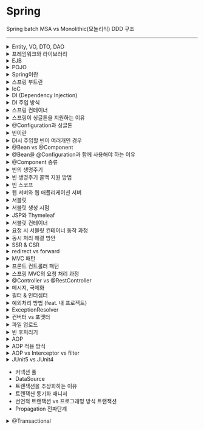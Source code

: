 # Spring



Spring batch
MSA vs Monolithic(모놀리식)
DDD 구조

---

<details>
   <summary>Entity, VO, DTO, DAO</summary>

<br/>

- Entity
    - 핵심 비즈니스 도메인이고, JPA에서는 데이터베이스 테이블과 ORM 매핑되어 있는 객체이다.
    - 로직을 가질 수 있다.
- VO(Value Object)
    - 실제 데이터만을 저장하는 객체이다.
    - 로직을 포함할 수 있으며, 객체의 불변성을 보장한다.
- DTO(Data Transfer Object)
    - 계층간 데이터 교환을 위해 사용하는 객체이다.
    - 주요 로직 없이, 단순 getter, setter만 존재한다.
- DAO(Data Access Object)
    - DB에 접근하여 실제 데이터를 조회하거나 조작하는 기능을 가진 객체이다.
    - DAO는 데이터베이스에 더 가깝고, Repository는 도메인 객체에 더 가까운 개념이다.
    - Repository는 DAO를 사용해서 구현할 수 있다.

</details>

<details>
   <summary>프레임워크와 라이브러리</summary>

<br/>

- 프레임워크 : 원하는 기능 구현에 집중하여 개발할 수 있도록, 일정한 형태와 필요한 기능을 갖추고 있는 골격, 뼈대를 의미한다.
- 라이브러리 : 자주 사용되는 로직을, 재사용이 편리하도록 잘 정리한 코드의 집합을 말한다.
- 프레임워크는 사용자가 작성한 코드를 프레임워크가 직접 제어하고, 대신 실행한다. 하지만 라이브러리는 사용자가 작성한 코드가 직접 제어의 흐름을 담당한다.

---

</details>


<details>
   <summary>EJB</summary>

<br/>

- Enterprise JavaBeans
- 기업 환경의 시스템을 구현하기 위한 서버측 컴포넌트 모델이다.
- 복잡하고 객체지향적이지 않다는 단점 등으로 인해 스프링이 등장하였다.

---

</details>

<details>
   <summary>POJO</summary>

<br/>

- Plain Old Java Object
- 특정 기술 규약과 환경에 종속되지 않은 순수한 자바 오브젝트를 말한다.
- 코드가 간결하고 테스트가 용이하다는 장점이 있다.

---

</details>


<details>
   <summary>Spring이란</summary>

<br/>

- 자바 엔터프라이즈 개발을 편하게 해주는 경량급 오픈소스 애플리케이션 프레임워크이다.
- 특징
  - POJO 기반으로 구성되어 코드가 간결하고 테스트가 용이하다.
  - DI를 통해 객체 관계를 구성한다.
  - AOP를 지원하여 개발자가 핵심 비즈니스 로직에 집중할 수 있도록 한다.
  - MVC 구조를 웹을 개발할 수 있도록 지원한다.

---

</details>

<details>
   <summary>스프링 부트란</summary>

<br/>

- 스프링을 복잡한 설정 없이 쉽고 빠르게 만들어주는 도구이다.
  - 자주 사용하는 모듈간의 의존성과 버전 조합 제공
  - 자동 설정
  - 내장 WAS

---

</details>

<details>
   <summary>IoC</summary>

<br/>

- Inversion Of Control, 제어의 역전
- 객체의 생성에서부터 생명주기의 관리까지 모든 객체에 대한 제어권이 바뀐 것을 말한다.
- 개발자가 프레임워크에 필요한 부분을 개발하고 조립하면, 코드의 최종 호출은 프레임워크에 의해 이뤄진다. 
- 객체 지향 원칙을 잘 지키기 위해 사용한다.
  - 내부에서 직접 객체를 생성하는 방법보다 외부에서 주입받는게 변경에 더 유연한다.
  - 객체 생성을 위해 구체 클래스 의존을 피할 수 없다. DIP 위반이다.
---

</details>

<details>
   <summary>DI (Dependency Injection)</summary>

<br/>

- Dependency Injection, 의존관계 주입 or 의존성 주입
- Spring 프레임워크에서 지원하는 IoC의 형태로, 클래스 사이의 의존관계를 빈 설정 정보를 바탕으로 컨테이너가 연결해 주는 것을 말한다.

---

</details>

<details>
   <summary>DI 주입 방식</summary>

<br/>

1. 생성자 주입
   - 생성자를 통해서 의존관계를 주입받는 방법
   - 생성사 호출 시점에 딱 1번만 호출되는 것을 보장 
   - final 키워드로 불변하게 설계할 수 있고, 초기화 누락 시 컴파일 시점에 오류가 발생하기 떄문에 가장 권장되는 방법이다.
2. 수정자 주입
   - setter 메서드를 통해서 의존관계를 주입 받는 방법
   - setter를 public으로 열어야 하므로, 누군가 실수로 호출할 수 있다.
   - 보통 한번 주입한 의존관계를 변경할 일이 거의 없지만, 필요한 경우 선택적으로 사용
3. 필드 주입
   - 필드에 의존관계를 바로 주입받는 방법
   - DI 프레임워크가 없으면 의존관계를 주입받을 수 없다.
   - 외부에서 변경이 불가능하기 때문에 테스트하기 어려우므로, 권장하지 않는 방법이다.

---

</details>

<details>
   <summary>스프링 컨테이너</summary>

<br/>

- BeanFactory와 ApplicationContext를 스프링 컨테이너라고 한다.
  - BeanFactory는 빈을 관리하고 조회하는 역할을 한다.
  - BeanFactory를 상속한 ApplicationContext는 빈 관리 기능뿐만 아니라, 국제화 등의 추가적인 기능을 제공한다.

---

</details>

<details>
   <summary>스프링이 싱글톤을 지원하는 이유</summary>

<br/>

- 대부분의 스프링 애플리케이션은 웹 애플리케이션이다. 웹 애플리케이션은 보통 여러 고객이 여러 요청을 한다.
- 싱글톤을 사용하지 않으면 각 요청마다 새로운 객체가 생성되고 소멸된다. 이 방식은 트래픽이 증가할수록 메모리 낭비가 심하기 때문에, 객체를 1개만 생성하고 공유하는 싱글톤 패턴을 사용한다.

---

</details>

<details>
   <summary>@Configuration과 싱글톤</summary>

<br/>

- `@Configuration`는 `@Bean`이 붙은 메서드마다 이미 스프링 빈이 존재하면 기존의 빈을 반환하고, 스프링 빈이 존재하지 않으면 스프링 빈을 새로 등록하고 반환하는 코드가 동적으로 만들어진다.
  - 참고로 `@Configuration`이 붙은 클래스도 스프링 빈으로 등록된다.
- 즉, `@Bean`만 사용해도 스프링 빈으로 등록되지만, 싱글톤을 보장하지 않는다.
---

</details>

<details>
   <summary>빈이란</summary>

<br/>

- 스프링 컨테이너가 생성하고 관리하는 자바 객체를 빈이라고 한다.
- `@Bean`나 `<bean>`로 설정 파일에 빈을 직접 등록하거나, 컴포너트 스캔을 이용하여 자동으로 등록할 수 있다.

---

</details>

<details>
   <summary>DI시 주입할 빈이 여러개인 경우</summary>

<br/>

- 스프링은 주입 대상을 타입으로 결정하지 못하면 필드 명이나 파라미터 명으로 매칭을 시도한다.
- 스프링은 이름을 직접적으로 변경하지 않고도 주입 대상을 결정할 수 있도록 `@Qulifier`과 `@Primary` 애노테이션을 제공한다.
  - `@Qualifier`를 주입 받는 곳에 적용시켜주면 동일한 `@Qualifier`가 적용된 빈이 주입된다.
  - `@Primary`가 붙은 빈이 우선적으로 적용된다. 하지만 `@Qualifier`가 `@Primary`보다 우선시된다.

---

</details>

<details>
   <summary>@Bean vs @Component</summary>

<br/>

- 둘 다 스프링 컨테이너에 빈을 등록하기 위해 사용한다.
- `@Bean` : 개발자가 작성한 method에 `@Bean`을 붙여주면, 해당 메서드가 반환하는 객체가 빈으로 등록된다.
  - `@Configuration`과 함께 사용해야 한다.
- `@Component` : 개발자가 작성한 클래스에 `@Component`를 붙여주면, 해당 클래스는 빈으로 등록된다.

---

</details>

<details>
   <summary>@Bean을 @Configuration과 함께 사용해야 하는 이유</summary>

<br/>

- `@Configuration`는 `@Bean`이 붙은 메서드마다 이미 스프링 빈이 존재하면, 존재하는 빈을 반환하도록 한다. 스프링 빈이 없으면, 새로 생성해서 빈으로 등록하는 코드가 동적으로 만들어진다.
- 즉, `@Bean`만 사용해도 스프링 빈으로 등록되지만, 싱글톤을 보장하지 않는다.

---

</details>

<details>
   <summary>@Component 종류</summary>

<br/>

- `@Controller` : 스프링 MVC 컨트롤러로 인식
- `@Repository` : 스프링 데이터 접근 계층으로 인식하고, 데이터 계층의 예외를 스프링 예외로 변환해준다.
- `@Configuration` : 스프링 설정 정보로 인식하고, 스프링 빈이 싱글톤을 유지하도록 추가 처리를 한다.
- `@Service` : `@Service` 는 특별한 처리를 하지 않는다. 대신 비즈니스 계층을 인식하는데 도움이 된다

---

</details>

<details>
   <summary>빈의 생명주기</summary>

<br/>

- 스프링 컨테이너 생성 -> 스프링 빈 생성 -> 의존관계 주입 -> 초기화 콜백 -> 사용 -> 소멸전 콜백 -> 스프링 종료
    - 초기화 콜백 : 빈 생성과 의존관계 주입이 완료된 후 호출
    - 소멸전 콜백 : 빈이 소멸되기 직전에 호출

---

</details>

<details>
   <summary>빈 생명주기 콜백 지원 방법</summary>

<br/>

- 스프링은 빈의 생성과 의존관계 주입이 완료되면 초기화 콜백이 발생한다. 또한, 싱글톤 빈은 스프링 컨테이너가 종료되기 직전에 소멸 콜백이 발생한다.
- 스프링은 인터페이스를 구현하는 방법, 설정 정보에서 빈 속성을 사용하는 방법, 애노테이션을 사용하는 방법으로 빈 생명주기 콜백을 지원한다.
  1. 인터페이스를 구현하는 방법
     - `InitializingBean`의 `afterProperties()` 메서드로 초기화를 지원한다.
     - `DisposableBean`의 `destroy()` 메서드로 소멸을 지원한다.
  2. 설정 정보에서 빈 속성을 사용하는 방법
     - 빈의 initMethod 속성에 메서드 이름 지정으로 초기화를 지원한다.
     - 빈의 destroyMethod 속성에 메서드 이름 지정으로 소멸을 지원한다.
  3. 애노테이션을 사용하는 방법
     - 메서드에 `@PostConstruct`를 붙여서 초기화를 지원한다.
     - 메서드에 `@PreDestroy`를 붙여서 소멸을 지원한다.
- 애노테이션을 사용하는 것을 권장하며, 외부 라이브러리를 초기화나 종료해야 하는 경우 설정 정보에서 빈 속성을 사용한다.

---

</details>

<details>
   <summary>빈 스코프</summary>

<br/>

- 빈이 존재할 수 있는 범위를 의미하며, 스프링은 다양한 스코프를 지원한다.
1. 싱글톤
   - default 스코프다.
   - 빈이 스프링 컨테이너의 시작과 종료까지 유지된다. 
2. 프로토타입
   - 스프링 컨테이너가 빈의 생성과 의존관계 주입, 초기화까지만 관여한다.
   - 싱글톤 빈은 한번만 생성되지만, 프로토타입 빈은 요청할 때마다 생성된다.
3. 웹 스코프
   - 웹 환경에서만 동작하며, 스프링이 해당 스코프의 종료 시점까지 관리한다. 
   - request : HTTP 요청이 들어오고 나갈때까지 유지되는 스코프
   - session : HTTP 세션과 동일한 생명주기를 가지는 스코프
   - application : 서블릿 컨텍스트와 동일한 생명주기를 가지는 스코프
   - websocket : 웹 소켓과 동일한 생명주기를 가지는 스코프
     - 웹 소켓 : 클라이언트와 서버가 양방향 소통을 가능하게 하는 프로토콜

---

</details>

<details>
   <summary>웹 서버와 웹 애플리케이션 서버</summary>

<br/>

![image](https://user-images.githubusercontent.com/87891581/192721935-a350c793-4754-43f8-832b-b6bcbfc76f46.png)

**1. 웹 서버(Web Server)**
- 클라이언트가 요청하는 정적 리소스를 제공한다.
    - 정적 리소스 : 정적(파일) HTML, CSS, JS, 이미지, 영상
- 예) NGINX, APACHE

**2. 웹 애플리케이션 서버(WAS, Web Application Server)**

- 프로그램 코드를 실행해서 애플리케이션 로직 수행
    - 동적 HTML, HTTP API(JSON) 제공
- 웹 서버 기능 포함
- 예) 톰캣, Jetty, Undertow

**3. 차이점**
- 웹 서버는 정적 리소스(파일)를 제공하고, WAS는 애플리케이션 로직을 수행한다.
- WAS도 웹 서버 기능을 제공할 수 있기 때문에 웹 서버 없이 WAS와 DB 만으로도 시스템 구성이 가능하다. 하지만 애플리케이션 로직이 정적 리소스 때문에 수행이 어려울 수 있고, WAS 장애 시 오류 화면 노출이 불가능하다는 단점이 있다.

---

</details>

<details>
   <summary>서블릿</summary>

<br/>

- 웹 페이지를 동적으로 생성하기 위해 사용하는 서버 프로그램이다.
- HTTP 요청 메시지 파싱하는 등의 부가적인 작업을 처리하여, 개발자가 비즈니스 로직에만 신경쓰도록 한다.

---

</details>

<details>
   <summary>서블릿 생성 시점</summary>

<br/>

- 서버 설정에 따라 다르다. 최초 요청 시점에 생성하게 할 수도 있고, 서블릿 컨테이너가 로딩될 때 생성하게 할 수도 있다.

---

</details>

<details>
   <summary>JSP와 Thymeleaf</summary>

<br/>

#### JSP
- HTML 코드에 자바 코드를 삽입하여, 동적으로 웹 페이지를 생성하는 서버 사이드 스크립트 언어이다.
- 서블릿으로 화면과 관련된 작업을 하면 상당히 복잡하기 때문에 등장하였다.
- 실행 시 서블릿으로 변환된다.

#### Thymeleaf
- 서버에서 HTML을 동적으로 렌더링 하는 용도로 사용하는 뷰 템플릿이다.
- 검증 오류 통합 기능과 폼 관리를 위한 추가 속성(`th:object`, `th:field`, `th:errors`, `th:errorclass`) 등 스프링과 통합된 다양한 기능을 제공한다.
  - 검증 오류 통합 기능
    - 스프링의 `BindingResult`를 활용해서 편리하게 검증 오류를 표현하는 기능을 제공한다.
    - `#fields` : `BindingResult`가 제공하는 검증 오류에 접근 가능
    - `th:errors` : 해당 필드에 오류가 있는 경우에 태그를 출력
    - `th:errorclass` : `th:field`에서 지정한 필드에 오류가 있으면 `class`정보를 추가
  - `th:object` : form에서 사용할 객체를 지정한다. 모델에 들어있는 데이터를 편하게 사용할 수 있다.
  - `th:field` : id, name, value 속성을 자동으로 만들어준다.

---

</details>

<details>
   <summary>서블릿 컨테이너</summary>

<br/>

- 톰캣처럼 서블릿을 지원하는 WAS를 서블릿 컨테이너라고 한다.
- 서블릿 컨테이너는 서블릿 객체의 생명주기(생성, 초기화, 호출, 종료)를 관리한다.
  - 서블릿 컨테이너 종료시 함께 종료
- 서블릿 객체는 싱글톤으로 관리된다.
  - 요청마다 객체를 생성하는 것은 비효율적이다. 
  - 모든 요청은 동일한 서블릿 객체 인스턴스에 접근
- 동시 요청을 위한 멀티 쓰레드 처리 지원

---

</details>

<details>
   <summary>요청 시 서블릿 컨테이너 동작 과정</summary>

<br/>

![image](https://user-images.githubusercontent.com/87891581/192733332-c6be7272-2edd-4d1c-aca0-bd2f9b7af870.png)

1. 사용자가 URL을 입력
2. Servlet Container는 쓰레드 풀에서 쓰레드를 꺼내 할당해주고, HttpServletRequest 객체와 HttpServletResponse 객체를 생성한다.
3. 사용자가 요청한 URL로 어떤 서블릿에 대한 요청인지 찾는다.
4. 해당 서블릿의 service()를 실행한다.
5. 실행이 끝나면 HttpServletResponse 객체 정보를 바탕으로, 클라이언트에게 응답을 보낸다.
6. HttpServletRequest 객체와 HttpServletResponse 객체는 소멸되고, 쓰레드 풀로 쓰레드를 반환한다. 

---

</details>

<details>
   <summary>동시 처리 해결 방안</summary>

<br/>

**1. 요청마다 쓰레드 생성**
- 쓰레드의 생성 비용이 소모되고 생성에 제한이 없다는 단점이 있다.

**2. 쓰레드 풀**
- 쓰레드가 미리 생성되어 있으므로, 쓰레드를 생성하고 종료하는 비용이 절약되고, 응답 시간이 빠르다.
- 생성 가능한 최대치가 존재하므로, 너무 많은 요청이 들어와도 기존 요청은 안전하다.
- 최대 쓰레드 수를 적절하게 설정하는 것이 중요하다.
  - 너무 낮게 설정하면, 동시 요청이 많을 때 서버 리소스는 여유롭지만 응답이 지연된다.
  - 너무 높게 설정하면, 동시 요청이 많을 때 CPU, 메모리 리소스 임계점 초과로 서버가 다운된다.

---

</details>

<details>
   <summary>SSR & CSR</summary>

<br/>

### SSR
- 서버 사이드 렌더링
- HTML 최종 결과를 서버에서 만들어서 웹 브라우저에 전달
- 주로 정적인 화면에 사용
- SSR을 사용하더라도, 자바스크립트를 사용해서 화면 일부를 동적으로 변경 가능
- 관련 기술 : JSP, 타임리프

### CSR
- 클라이언트 사이드 렌더링
- HTML 결과를 자바스크립트를 사용해 웹 브라우저에서 동적으로 생성해서 적용
- 주로 동적인 화면에 사용, 웹 환경을 마치 앱처럼 필요한 부분을 변경할 수 있음
- 관련 기술 : React, Vue.js

### 참고
- CSR, SSR을 동시에 지원하는 웹 프레임워크도 있다.

---

</details>

<details>
   <summary>redirect vs forward</summary>

<br/>

- 리다이렉트
  - 클라이언트로 요청에 대한 응답이 나갔다가, redirect 경로로 새로 요청하는 것이다.
  - 클라이언트가 인지할 수 있고, URL 경로도 실제로 변경된다.
- 포워드
  - 서블릿이나 JSP가 요청을 받은 후 다른 서블릿이나 JSP로 처리를 위임하는 것이다.
  - 서버 내부에서 일어나는 호출이기 때문에 클라이언트가 전혀 인지하지 못한다.

---

</details>

<details>
   <summary>MVC 패턴</summary>

<br/>

- 모델, 뷰, 컨트롤러로 이루어진 디자인 패턴이다. 비즈니즈 로직은 Controller로, 화면을 그리는 일은 View로 분리한 다음에 뷰가 필요한 데이터는 Model에 담아서 넘긴다.
  - 모델 : 뷰에 출력할 데이터를 담아둔다.
  - 뷰 : 모델에 담겨있는 데이터를 기반으로 사용자가 볼 수 있는 화면을 말한다.
  - 컨트롤러 : 모델과 뷰를 잇는 다리 역할을 하며, 메인 로직을 담당한다.
- 장점
  - 앱의 구성 요소를 세 가지 역할로 구분하여 개발 프로세스에서 각각의 구성요소에만 집중해서 개발할 수 있다.
  - 재사용성과 확장성이 용이하다.
- 단점
  - 뷰와 모델 사이에 의존성이 높아서 애플리케이션이 복잡해질수록 모델과 뷰의 관계가 복잡해진다.

---

</details>

<details>
   <summary>프론트 컨트롤러 패턴</summary>

<br/>

- 서블릿 하나로 클라이언트 요청을 받고, 그에 맞는 컨트롤러를 찾아서 호출한다.
- 여러 개의 서블릿으로 처리할 때 중복되는 코드를 하나로 묶어서 관리한다.
    - 중복되는 코드 : view로 포워드, prefix, suffix
    - 간혹 사용하지 않는 request, response 객체도 존재한다.

---

</details>

<details>
   <summary>스프링 MVC의 요청 처리 과정</summary>

<br/>

![image](https://user-images.githubusercontent.com/87891581/168423149-d198ea93-908f-4c09-85b2-8b43e527f13c.png)
1. 핸들러 조회 
   - 클라이언트가 요청을 보내면, Dispatcher Servlet에서 요청 URL에 매핑된 핸들러(컨트롤러)를 조회한다.
2. 핸들러 어댑터 조회
   - 핸들러를 실행할 수 있는 핸들러 어댑터를 조회한다.
3. 핸들러 실행
   - 핸들러 어댑터를 실행하면 파라미터로 넘겨진 핸들러(컨트롤러)가 실행된다. 
4. ModelAndView 반환
   - 핸들러 어댑터는 핸들러가 반환하는 정보를 ModelAndView로 변환해서 반환한다. 
   - RestController라면 컨버터가 반환값을 HTTP 메시지 바디에 넣은 후 클라이언트에게 응답한다.
5. viewResolver 호출
   - 뷰 리졸버를 찾아 실행한다. 
6. View 반환
   - 뷰 리졸버는 뷰의 논리 이름을 물리 이름으로 바꾸고, 렌더링 역할을 담당하는 뷰 객체를 반환한다. 
7. 뷰 렌더링
   - 뷰에 Model을 보내 렌더링한 후 클라이언트에게 응답한다. 

---

</details>

<details>
   <summary>@Controller vs @RestController</summary>

<br/>

- `@Controller`는 뷰를 반환하기 위해 사용한다.
- `@RestController`는 `@Controller`와 `@ResponseBody`가 적용된 애노테이션으로, 데이터를 반환하기 위해 사용한다.

---
</details>

<details>
   <summary>메시지, 국제화</summary>

<br/>

### 메시지
- 화면을 구성하는 문자들을 하드코딩하지 않고, 한 곳에서 관리하도록 하는 기능을 메시지 기능이라고 한다.
    - 하드코딩 : 상수나 변수에 들어가는 값을 소스코드에 직접 쓰는 방식
- 메시지 관리 기능을 사용하려면, 스프링이 제공하는 `MessageSource`를 스프링 빈으로 등록해야 한다.
    - 스프링 부트는 자동으로 등록해준다.
    - 스프링 부트는 `messages.properties`가 기본 메시지 파일이다.

### 국제화
- 메시지 파일을 각 나라별로 별도로 관리하면 서비스를 국제화 할 수 있다.
    - `messages_ko.properties`와 같이 언어에 맞는 메시지 파일을 생성하면 된다.
- 어떤 나라에서 접근했는지 인식하는 방법은 `Accept-Language` 헤더 값을 사용하거나, 사용자가 직접 언어를 선택하도록 하고 쿠키 등을 사용해서 처리하면 된다.
    - 스프링 부트는 `Accept-Language`로 인식하는 방법을 기본으로 지원한다.
    - 스프링은 `Locale` 선택 방식을 변경할 수 있도록 `LocaleResolver`라는 인터페이스를 제공한다. 

---

</details>

<details>
   <summary>필터 & 인터셉터</summary>

<br/>

### 1. 필터
- 서블릿에 요청이 전달되기 전/후에 url 패턴에 맞는 모든 요청에 대해 부가 작업을 처리할 수 있는 기능을 제공한다.
    - 스프링의 경우 서블릿은 디스패쳐 서블릿이 해당된다.
- 필터에서 예외가 발생하면 `@ControllerAdvice`로 처리할 수 없다.
- 스프링 부트를 사용한다면, `FilterRegistrationBean`로 필터를 등록할 수 있다.
    - `ServletComponentScan`, `@WebFilter`는 필터 순서 조절이 안된다.
    - 서블릿 컨테이너가 필터를 싱글톤 객체로 생성하고, 관리한다.
- 다음 필터나 서블릿을 호출할 때 `request`, `response`를 다른 객체로 만들어 넘길 수 있다.

#### 필터 흐름
> HTTP 요청 -> WAS -> 필터 -> 서블릿 -> 인터셉터 -> 컨트롤러

1. 서블릿 컨테이너가 생성될 때 `init()`가 호출된다.
2. 고객의 요청이 올 때마다 `doFilter()`메서드가 호출된다.
3. 필터는 체인처럼 여러개로 추가할 수 있으며, 다음 필터가 없다면 서블릿을 호출한다.
   - 적절하지 않는 요청이라고 판단되면, 서블릿이 호출되지 않는다.
4. 이후 서블릿 컨테이너가 종료될 때 `destroy()`가 호출된다.

### 2. 인터셉터
- 스프링 MVC가 제공하는 기능으로, 디스패쳐 서블릿이 컨트롤러를 호출하기 전/후와 요청 완료 후에 추가적인 작업을 할 수 있도록 기능을 제공한다.
- 인터셉터에서 예외가 발생하면 `@ControllerAdvice`로 처리할 수 있다.
- 인터셉터는 `request`, `response` 뿐만 아니라, 어떤 컨트롤러가 호출되는지와 어떤 `modelAndView`가 반환되는지 알 수 있다.
- `WebMvcConfigurer`가 제공하는 `addInterceptors()`로 인터셉터를 등록할 수 있다.
    - 싱글톤처럼 사용되기 때문에 멤버변수를 사용하면 위험하다.
- [URL 경로 공식 문서](https://docs.spring.io/spring-framework/docs/current/javadoc-api/org/springframework/web/util/pattern/PathPattern.html)

#### 인터셉터 흐름
![image](https://user-images.githubusercontent.com/87891581/168583864-9db2087c-cf50-4516-b766-9dd181573cb0.png)
1. HTTP 요청이 들어오면, 디스패쳐 서블릿을 거쳐 `preHandle()`이 호출된다.
    - `preHandle()`의 응답값이 true면 다음으로 진행하고, false면 더이상 진행되지 않는다.
2. 컨트롤러를 거쳐 내부 로직 수행 후 `postHandle()`이 호출된다.
    - 컨트롤러에서 예외가 발생하면 `postHandle()`가 호출되지 않고 `ExceptionResolver`가 호출되어 예외 처리를 한다.
3. 뷰가 렌더링 된 후 `afterCompletion()`이 호출된다.
    - `afterCompletion()`은 예외가 발생하더라도 항상 호출된다.

---

</details>

<details>
   <summary>예외처리 방법 (feat. 내 프로젝트)</summary>

<br/>

- `@ModelAttribute`
  - 필드 관련 예외는 `Bean Validation`과 `BindingResult`가 제공하는 `rejectValue()`로 잡을 수 있다. 
  - 오브젝트 관련 예외는 `BindingResult`가 제공하는 `reject()`를 사용한다.
  - 예외를 모두 잡지 못한 경우를 위해 스프링 부트의 경우 `/errer` 경로에 에러 페이지를 만들어 놓으면, `BasicErrorController`가 에러 페이지를 자동으로 등록해준다.
- `@ResponseBody`
  - 간단한 필드 예외는 `Bean Validation`과 `@ExceptionHandler`의 조합으로 처리할 수 있다.
  - 이외에는 예외를 던지고 `@ExceptionHandler`로 처리한다.

---

</details>

<details>
   <summary>ExceptionResolver</summary>

<br/>

![image](https://user-images.githubusercontent.com/87891581/168731890-ab3c4b86-8dd9-4141-bc90-b24dd40c3068.png)
- 스프링 MVC는 컨트롤러(핸들러) 밖으로 던저진 예외를 해결하고, 동작 방식을 변경할 수 있도록 `ExceptionResolver`를 제공한다.
    - 컨트롤러에서 예외가 발생하면 `postHandle()`이 호출되지 않고, `ExceptionResolver`가 호출된다.
    - 일반적으로 `@ExceptionHandler`와 `@ControllerAdvice`를 사용하여 처리한다.
- 예외가 발생해도 서블릿 컨테이너까지 예외가 전달되지 않고, 스프링 MVC에서 예외 처리는 끝이난다.
    - 결과적으로 WAS 입장에서는 정상 처리가 되었다.

---

</details>

<details>
   <summary>컨버터 vs 포맷터</summary>

<br/>

- `Converter`는 타입에 제한이 없는, 범용 타입 변환 기능을 제공한다.
- `Formatter`는 문자에 특화된 컨버터로, 문자를 다른 객체로 변환하거나 객체를 문자로 변환하는 기능을 제공한다.

---

</details>

<details>
   <summary>파일 업로드</summary>

<br/>

- `multipart/form-data`방식은 다른 종류의 여러 파일과 폼의 내용을 함께 전송할 수 있다.
    - 일반적인 폼 데이터는 문자 형식, 파일은 바이너리 형식이다.
- 스프링이 지원하는 `MultipartFile`로 `multipart/form-data` 방식의 폼 데이터를 효과적으로 처리할 수 있다.
    - 업로드하는 HTML Form의 name에 맞추어 `@RequestParam`을 적용하거나, `@ModelAttribute`를 사용해도 된다.
    - 서블릿이 제공하는 `Part`는 `HttpServletRequest`를 사용해야 하고, 추가로 파일 부분만 구분하려면 여러가지 코드를 넣어야 한다.

---

</details>

<details>
   <summary>빈 후처리기</summary>

<br/>

- 빈 저장소에 등록할 목적으로 생성한 객체를 빈 저장소에 등록하기 직전에 조작하기 위해 사용한다.

---

</details>

<details>
   <summary>AOP</summary>

<br/>

- Aspect Oriented Programming, 관점 지향 프로그래밍
- 애플리케이션 로직은 핵심 기능과 부가 기능으로 나눌 수 있다.
    - 핵심 기능 : 해당 객체가 제공하는 고유의 기능. 핵심 비즈니스 로직.
    - 부가 기능 : 핵심 기능을 보조하기 위해 제공되는 기능. ex) 로그 추적 로직, 트랜잭션 로직
- 보통 부가 기능은 여러 클래스에 걸쳐서 사용되며, 이런 부가 기능을 횡단 관심사라고 한다.
- AOP는 횡단 관심사를 애스펙트로 모듈화하여 핵심 로직에서 분리하는 프로그래밍 방식을 말한다.
    - 애스펙트 : 부가 기능과, 부가 기능을 어디에 적용할지 정의한 것이다.

---

</details>

<details>
   <summary>AOP 적용 방식</summary>

<br/>

1. 컴파일 시점에 적용
   - 자바 파일이 `.class` 바이트 코드 파일로 컴파일되는 시점에 실제 대상 코드에 애스펙트를 통한 부가 기능 코드가 포함된다.
   - `AspectJ`가 사용하는 방법

2. 클래스 로딩 시점에 적용
   - `.class` 바이트 코드 파일을 JVM에 저장하기 전에 실제 대상 코드에 애스펙트를 통한 부가 기능 코드가 포함된다.
   - `AspectJ`가 사용하는 방법

3. 런타임 시점에 적용
   - `Spring AOP`가 사용하는 방법
   - 자바의 메인 메서드가 실행된 후 프록시를 통해 스프링 빈에 부가 기능을 적용한다.
       - 실제 대상 코드는 그대로 유지한다.
       - 프록시는 메서드 오버라이딩 개념으로 동작하기 때문에 메서드 실행 지점에만 AOP를 적용할 수 있다.

---

</details>

<details>
   <summary>AOP vs Interceptor vs filter</summary>

<br/>

- AOP vs Interceptor, Filter
  - 웹과 관련된 공통 관심사를 처리할 때는 Request와 Response 객체를 제공해주는 서블릿 필터와 스프링 인터셉터를 사용하는 것이 편리하다.
- Interceptor vs Filter
  - 문자 인코딩과 같이 전체적인 Request 단에서 어떤 처리가 필요하다면 Filter를 사용한다. 
  - 그렇지 않다면 스프링 MVC 구조에 특화된 필터 기능을 제공하는 인터셉터를 사용하는 것이 편리하다.

---

</details>

<details>
   <summary>JUnit5 vs JUnit4</summary>

<br/>

1. 단일 Jar에서 Platform, Jupiter, Vintage 세가지 모듈로 구성되도록 변경되었다.
   - Platform : 테스트를 실행해주는 런쳐 제공. TestEngine API 제공
   - Jupiter : JUnit5를 지원하는 TestEngine API 구현체
   - Vintage : JUnit 4와 3을 지원하는 TestEngine 구현체
2. JDK 요구사항이 Java5 이상에서 Java8 이상으로 변경
3. `@Before` -> `@BeforeEach` 등 애노테이션 명이 변경되고, `@Nested`와 같이 새로운 애노테이션이 추가되어 편리해졌다.

---

</details>

- 커넥션 풀
- DataSource
- 트랜잭션을 추상화하는 이유
- 트랜잭션 동기화 매니저
- 선언적 트랜잭션 vs 프로그래밍 방식 트랜잭션
- 
  Propagation 전파단계

<details>
   <summary>@Transactional</summary>

<br/>

1. 단일 Jar에서 Platform, Jupiter, Vintage 세가지 모듈로 구성되도록 변경되었다.
    - Platform : 테스트를 실행해주는 런쳐 제공. TestEngine API 제공
    - Jupiter : JUnit5를 지원하는 TestEngine API 구현체
    - Vintage : JUnit 4와 3을 지원하는 TestEngine 구현체
2. JDK 요구사항이 Java5 이상에서 Java8 이상으로 변경
3. `@Before` -> `@BeforeEach` 등 애노테이션 명이 변경되고, `@Nested`와 같이 새로운 애노테이션이 추가되어 편리해졌다.

</details>

